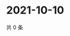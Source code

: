 # 2021-10-10

共 0 条

<!-- BEGIN WEIBO -->
<!-- 最后更新时间 Sun Oct 10 2021 14:12:53 GMT+0800 (China Standard Time) -->

<!-- END WEIBO -->
